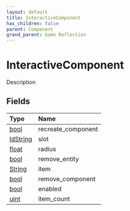 ```yaml
---
layout: default
title: InteractiveComponent
has_children: false
parent: Component
grand_parent: Game Reflection
---
```

# InteractiveComponent
Description 

## Fields
| Type | Name |
|:-------------|:--------------|
| [bool](/game-reflection/components/bool.md) | recreate_component |
| [IdString](/game-reflection/components/id_string.md) | slot |
| [float](/game-reflection/components/float.md) | radius |
| [bool](/game-reflection/components/bool.md) | remove_entity |
| [String](/game-reflection/components/string.md) | item |
| [bool](/game-reflection/components/bool.md) | remove_component |
| [bool](/game-reflection/components/bool.md) | enabled |
| [uint](/game-reflection/components/uint.md) | item_count |
